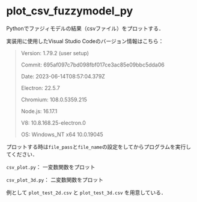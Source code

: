 # plot_csv_fuzzymodel_py
Pythonでファジィモデルの結果（csvファイル）をプロットする．

実装用に使用したVisual Studio Codeのバージョン情報はこちら：

>Version: 1.79.2 (user setup)
>
>Commit: 695af097c7bd098fbf017ce3ac85e09bbc5dda06
>
>Date: 2023-06-14T08:57:04.379Z
>
>Electron: 22.5.7
>
>Chromium: 108.0.5359.215
>
>Node.js: 16.17.1
>
>V8: 10.8.168.25-electron.0
>
>OS: Windows_NT x64 10.0.19045

プロットする時は`file_pass`と`file_name`の設定をしてからプログラムを実行してください．

`csv_plot.py`：
一変数関数をプロット

`csv_plot_3d.py`：
二変数関数をプロット

例として `plot_test_2d.csv` と `plot_test_3d.csv` を用意している．
